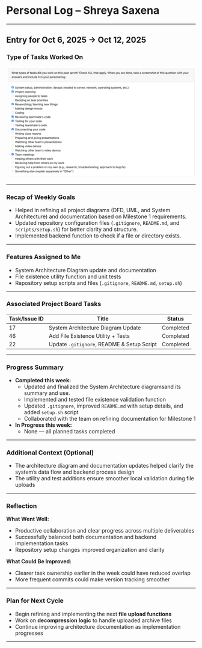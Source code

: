 # Personal Log – Shreya Saxena

---

## Entry for Oct 6, 2025 → Oct 12, 2025

### Type of Tasks Worked On
![Personal Log](../../../screenshots/Shreya_Saxena_week-6.png)

---

### Recap of Weekly Goals
- Helped in refining all project diagrams (DFD, UML, and System Architecture) and documentation based on Milestone 1 requirements.
- Updated repository configuration files (`.gitignore`, `README.md`, and `scripts/setup.sh`) for better clarity and structure.
- Implemented backend function to check if a file or directory exists.

---

### Features Assigned to Me
- System Architecture Diagram update and documentation  
- File existence utility function and unit tests  
- Repository setup scripts and files (`.gitignore`, `README.md`, `setup.sh`)

---

### Associated Project Board Tasks
| Task/Issue ID | Title                                    | Status     |
|----------------|------------------------------------------|-------------|
| 17           | System Architecture Diagram Update       | Completed  |
| 46           | Add File Existence Utility + Tests       | Completed  |
| 22           | Update `.gitignore`, README & Setup Script | Completed  |

---

### Progress Summary
- **Completed this week:**  
  - Updated and finalized the System Architecture diagramsand its summary and use.  
  - Implemented and tested file existence validation function  
  - Updated `.gitignore`, improved `README.md` with setup details, and added `setup.sh` script  
  - Collaborated with the team on refining documentation for Milestone 1  
- **In Progress this week:**  
  - None — all planned tasks completed  

---

### Additional Context (Optional)
- The architecture diagram and documentation updates helped clarify the system’s data flow and backend process design  
- The utility and test additions ensure smoother local validation during file uploads  

---

### Reflection

**What Went Well:**  
* Productive collaboration and clear progress across multiple deliverables  
* Successfully balanced both documentation and backend implementation tasks  
* Repository setup changes improved organization and clarity  

**What Could Be Improved:**  
* Clearer task ownership earlier in the week could have reduced overlap  
* More frequent commits could make version tracking smoother  

---

### Plan for Next Cycle
* Begin refining and implementing the next **file upload functions**  
* Work on **decompression logic** to handle uploaded archive files  
* Continue improving architecture documentation as implementation progresses  

---
